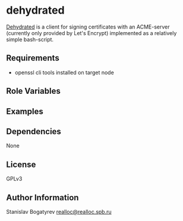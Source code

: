 dehydrated
=======

[Dehydrated](https://github.com/lukas2511/dehydrated) is a client for signing
certificates with an ACME-server (currently only provided by Let's Encrypt)
implemented as a relatively simple bash-script.

Requirements
------------

* openssl cli tools installed on target node

Role Variables
--------------


Examples
--------


Dependencies
------------

None

License
-------

GPLv3

Author Information
------------------

Stanislav Bogatyrev <realloc@realloc.spb.ru>

